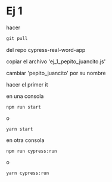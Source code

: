 # Ej 1

hacer

```js
git pull
```
del repo cypress-real-word-app

copiar el archivo  'ej_1_pepito_juancito.js'

cambiar 'pepito_juancito' por su nombre

hacer el primer it

en una consola

```
npm run start
```
o
```
yarn start
```

en otra consola
```
npm run cypress:run
```
o
```
yarn cypress:run
```